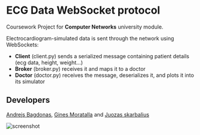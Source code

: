 # ECG Data WebSocket protocol

Coursework Project for **Computer Networks** university module.

Electrocardiogram-simulated data is sent through the network using WebSockets:
- **Client** (client.py) sends a serialized message containing patient details (ecg data, height, weight...)
- **Broker** (broker.py) receives it and maps it to a doctor
- **Doctor** (doctor.py) receives the message, deserializes it, and plots it into its simulator

## Developers
[Andrejs Bagdonas](https://github.com/Dreis27), [Gines Moratalla](https://github.com/ginesmoratalla) and [Juozas skarbalius](https://github.com/terahidro2003)

![screenshot](https://github.com/ginesmoratalla/ecg-websocket-protocol/assets/126341997/bef79b03-34fc-4d8f-bee7-a708f5045dcc)
